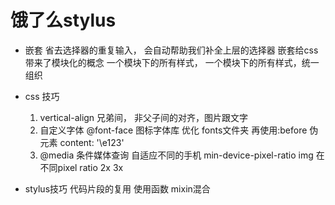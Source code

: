 # 饿了么stylus

- 嵌套
    省去选择器的重复输入， 会自动帮助我们补全上层的选择器
    嵌套给css带来了模块化的概念
    一个模块下的所有样式，
    一个模块下的所有样式，统一组织

- css 技巧
    1. vertical-align 兄弟间， 非父子间的对齐，图片跟文字
    2. 自定义字体 @font-face
    图标字体库 优化 fonts文件夹
    再使用:before 伪元素 content: '\e123'
    3. @media 条件媒体查询
    自适应不同的手机
    min-device-pixel-ratio
    img 在不同pixel ratio 2x 3x

- stylus技巧
    代码片段的复用 使用函数 mixin混合